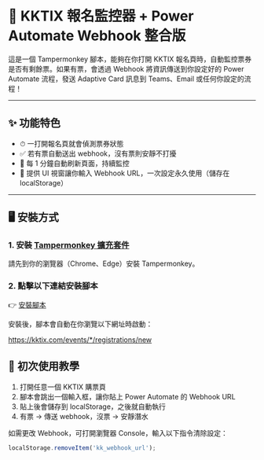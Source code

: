 # 🎫 KKTIX 報名監控器 + Power Automate Webhook 整合版

這是一個 Tampermonkey 腳本，能夠在你打開 KKTIX 報名頁時，自動監控票券是否有剩餘票。如果有票，會透過 Webhook 將資訊傳送到你設定好的 Power Automate 流程，發送 Adaptive Card 訊息到 Teams、Email 或任何你設定的流程！

---

## ✨ 功能特色

- ⏱ 一打開報名頁就會偵測票券狀態
- ✅ 若有票自動送出 webhook，沒有票則安靜不打擾
- 🔁 每 1 分鐘自動刷新頁面，持續監控
- 🧠 提供 UI 視窗讓你輸入 Webhook URL，一次設定永久使用（儲存在 localStorage）

---

## 🖥 安裝方式

### 1. 安裝 [Tampermonkey 擴充套件](https://www.tampermonkey.net/)

請先到你的瀏覽器（Chrome、Edge）安裝 Tampermonkey。

### 2. 點擊以下連結安裝腳本

👉 [安裝腳本](https://raw.githubusercontent.com/YehHank/kktix-ticket-watcher/main/kktix-watcher.user.js)

安裝後，腳本會自動在你瀏覽以下網址時啟動：

https://kktix.com/events/*/registrations/new

## 🧪 初次使用教學

1. 打開任意一個 KKTIX 購票頁
2. 腳本會跳出一個輸入框，讓你貼上 Power Automate 的 Webhook URL
3. 貼上後會儲存到 localStorage，之後就自動執行
4. 有票 → 傳送 webhook，沒票 → 安靜潛水

如需更改 Webhook，可打開瀏覽器 Console，輸入以下指令清除設定：
```js
localStorage.removeItem('kk_webhook_url');
```
